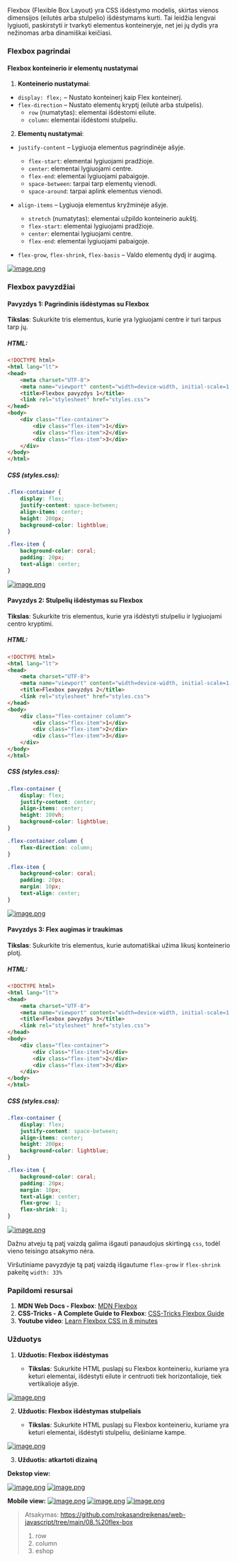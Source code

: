 Flexbox (Flexible Box Layout) yra CSS išdėstymo modelis, skirtas vienos dimensijos (eilutės arba stulpelio) išdėstymams kurti. Tai leidžia lengvai lygiuoti, paskirstyti ir tvarkyti elementus konteineryje, net jei jų dydis yra nežinomas arba dinamiškai keičiasi.

### Flexbox pagrindai

#### Flexbox konteinerio ir elementų nustatymai

1.  **Konteinerio nustatymai**:

-   `display: flex;` – Nustato konteinerį kaip Flex konteinerį.
-   `flex-direction` – Nustato elementų kryptį (eilutė arba stulpelis).
    -   `row` (numatytas): elementai išdėstomi eilute.
    -   `column`: elementai išdėstomi stulpeliu.

2.  **Elementų nustatymai**:

-   `justify-content` – Lygiuoja elementus pagrindinėje ašyje.
    
    -   `flex-start`: elementai lygiuojami pradžioje.
    -   `center`: elementai lygiuojami centre.
    -   `flex-end`: elementai lygiuojami pabaigoje.
    -   `space-between`: tarpai tarp elementų vienodi.
    -   `space-around`: tarpai aplink elementus vienodi.
-   `align-items` – Lygiuoja elementus kryžminėje ašyje.
    
    -   `stretch` (numatytas): elementai užpildo konteinerio aukštį.
    -   `flex-start`: elementai lygiuojami pradžioje.
    -   `center`: elementai lygiuojami centre.
    -   `flex-end`: elementai lygiuojami pabaigoje.
-   `flex-grow`, `flex-shrink`, `flex-basis` – Valdo elementų dydį ir augimą.
    
[![image.png](https://i.postimg.cc/CM291Z9P/image.png)](https://postimg.cc/DmqxpzvL)

### Flexbox pavyzdžiai

#### Pavyzdys 1: Pagrindinis išdėstymas su Flexbox

**Tikslas**: Sukurkite tris elementus, kurie yra lygiuojami centre ir turi tarpus tarp jų.

##### HTML:

```html
<!DOCTYPE html>
<html lang="lt">
<head>
    <meta charset="UTF-8">
    <meta name="viewport" content="width=device-width, initial-scale=1.0">
    <title>Flexbox pavyzdys 1</title>
    <link rel="stylesheet" href="styles.css">
</head>
<body>
    <div class="flex-container">
        <div class="flex-item">1</div>
        <div class="flex-item">2</div>
        <div class="flex-item">3</div>
    </div>
</body>
</html>
```

##### CSS (styles.css):

```css
.flex-container {
    display: flex;
    justify-content: space-between;
    align-items: center;
    height: 200px;
    background-color: lightblue;
}

.flex-item {
    background-color: coral;
    padding: 20px;
    text-align: center;
}
```

[![image.png](https://i.postimg.cc/jjkB7LLS/image.png)](https://postimg.cc/jWP8VqHp)

#### Pavyzdys 2: Stulpelių išdėstymas su Flexbox

**Tikslas**: Sukurkite tris elementus, kurie yra išdėstyti stulpeliu ir lygiuojami centro kryptimi.

##### HTML:

```html
<!DOCTYPE html>
<html lang="lt">
<head>
    <meta charset="UTF-8">
    <meta name="viewport" content="width=device-width, initial-scale=1.0">
    <title>Flexbox pavyzdys 2</title>
    <link rel="stylesheet" href="styles.css">
</head>
<body>
    <div class="flex-container column">
        <div class="flex-item">1</div>
        <div class="flex-item">2</div>
        <div class="flex-item">3</div>
    </div>
</body>
</html>
```

##### CSS (styles.css):

```css
.flex-container {
    display: flex;
    justify-content: center;
    align-items: center;
    height: 100vh;
    background-color: lightblue;
}

.flex-container.column {
    flex-direction: column;
}

.flex-item {
    background-color: coral;
    padding: 20px;
    margin: 10px;
    text-align: center;
}
```

[![image.png](https://i.postimg.cc/jSS84RVw/image.png)](https://postimg.cc/JGSc1VzM)


#### Pavyzdys 3: Flex augimas ir traukimas

**Tikslas**: Sukurkite tris elementus, kurie automatiškai užima likusį konteinerio plotį.

##### HTML:

```html
<!DOCTYPE html>
<html lang="lt">
<head>
    <meta charset="UTF-8">
    <meta name="viewport" content="width=device-width, initial-scale=1.0">
    <title>Flexbox pavyzdys 3</title>
    <link rel="stylesheet" href="styles.css">
</head>
<body>
    <div class="flex-container">
        <div class="flex-item">1</div>
        <div class="flex-item">2</div>
        <div class="flex-item">3</div>
    </div>
</body>
</html>
``` 

##### CSS (styles.css):

```css
.flex-container {
    display: flex;
    justify-content: space-between;
    align-items: center;
    height: 200px;
    background-color: lightblue;
}

.flex-item {
    background-color: coral;
    padding: 20px;
    margin: 10px;
    text-align: center;
    flex-grow: 1;
    flex-shrink: 1;
}
```

[![image.png](https://i.postimg.cc/wBS0zJ1L/image.png)](https://postimg.cc/GBxkJ4Jm)

Dažnu atveju tą patį vaizdą galima išgauti panaudojus skirtingą `css`, todėl vieno teisingo atsakymo nėra. 

Viršutiniame pavyzdyje tą patį vaizdą išgautume `flex-grow` ir `flex-shrink` pakeitę `width: 33%` 


### Papildomi resursai

1.  **MDN Web Docs - Flexbox**: [MDN Flexbox](https://developer.mozilla.org/en-US/docs/Web/CSS/CSS_Flexible_Box_Layout/Basic_Concepts_of_Flexbox)
2.  **CSS-Tricks - A Complete Guide to Flexbox**: [CSS-Tricks Flexbox Guide](https://css-tricks.com/snippets/css/a-guide-to-flexbox/)
3. **Youtube video**: [Learn Flexbox CSS in 8 minutes](https://www.youtube.com/watch?v=phWxA89Dy94)



### Užduotys

1.  **Užduotis: Flexbox išdėstymas**
    
    -   **Tikslas**: Sukurkite HTML puslapį su Flexbox konteineriu, kuriame yra keturi elementai, išdėstyti eilute ir centruoti tiek horizontalioje, tiek vertikalioje ašyje.
        
 [![image.png](https://i.postimg.cc/W3G6PyLc/image.png)](https://postimg.cc/9RfqdJQL)

        
2.  **Užduotis: Flexbox išdėstymas stulpeliais**
    
    -   **Tikslas**: Sukurkite HTML puslapį su Flexbox konteineriu, kuriame yra keturi elementai, išdėstyti stulpeliu, dešiniame kampe.
        
[![image.png](https://i.postimg.cc/kMhDgcn0/image.png)](https://postimg.cc/SjCmZcYd)

3. **Užduotis: atkartoti dizainą**

**Dekstop view:**

[![image.png](https://i.postimg.cc/SNPGpC2d/image.png)](https://postimg.cc/ykFRmJT3)
[![image.png](https://i.postimg.cc/jSJ4q2yb/image.png)](https://postimg.cc/sMshwVn6)

**Mobile view:**
[![image.png](https://i.postimg.cc/vHC5KykS/image.png)](https://postimg.cc/BXc88rqx)
[![image.png](https://i.postimg.cc/nh7qb5tV/image.png)](https://postimg.cc/K1G1t0zC)
[![image.png](https://i.postimg.cc/Cxjn6qjz/image.png)](https://postimg.cc/gx20xrtW)

> Atsakymas: https://github.com/rokasandreikenas/web-javascript/tree/main/08.%20flex-box
> 1. row
> 2. column
> 3. eshop



